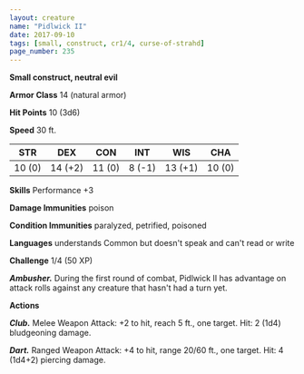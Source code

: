 ```yaml
---
layout: creature
name: "Pidlwick II"
date: 2017-09-10
tags: [small, construct, cr1/4, curse-of-strahd]
page_number: 235
---
```


**Small construct, neutral evil**

**Armor Class** 14 (natural armor)

**Hit Points** 10 (3d6)

**Speed** 30 ft.

|   STR   |   DEX   |   CON   |   INT   |   WIS   |   CHA   |
|:-----:|:-----:|:-----:|:-----:|:-----:|:-----:|
| 10 (0) | 14 (+2) | 11 (0) | 8 (-1) | 13 (+1) | 10 (0) |

**Skills** Performance +3

**Damage Immunities** poison

**Condition Immunities** paralyzed, petrified, poisoned

**Languages** understands Common but doesn't speak and can't read or write

**Challenge** 1/4 (50 XP)

***Ambusher.*** During the first round of combat, Pidlwick II has advantage on attack rolls against any creature that hasn't had a turn yet.

**Actions**

***Club.*** Melee Weapon Attack: +2 to hit, reach 5 ft., one target. Hit: 2 (1d4) bludgeoning damage.

***Dart.*** Ranged Weapon Attack: +4 to hit, range 20/60 ft., one target. Hit: 4 (1d4+2) piercing damage.

